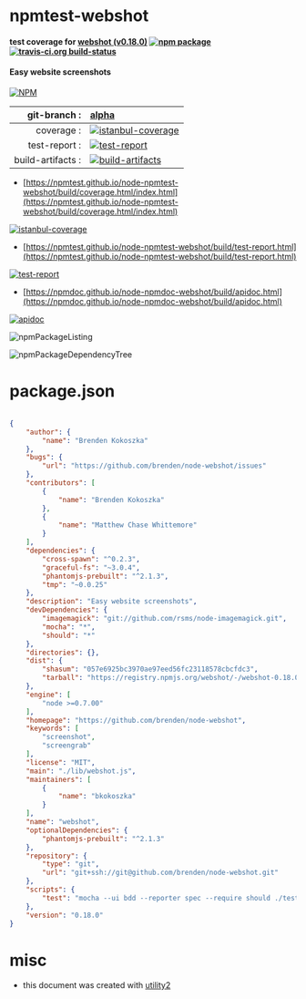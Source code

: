 # npmtest-webshot

#### test coverage for  [webshot (v0.18.0)](https://github.com/brenden/node-webshot)  [![npm package](https://img.shields.io/npm/v/npmtest-webshot.svg?style=flat-square)](https://www.npmjs.org/package/npmtest-webshot) [![travis-ci.org build-status](https://api.travis-ci.org/npmtest/node-npmtest-webshot.svg)](https://travis-ci.org/npmtest/node-npmtest-webshot)

#### Easy website screenshots

[![NPM](https://nodei.co/npm/webshot.png?downloads=true&downloadRank=true&stars=true)](https://www.npmjs.com/package/webshot)

| git-branch : | [alpha](https://github.com/npmtest/node-npmtest-webshot/tree/alpha)|
|--:|:--|
| coverage : | [![istanbul-coverage](https://npmtest.github.io/node-npmtest-webshot/build/coverage.badge.svg)](https://npmtest.github.io/node-npmtest-webshot/build/coverage.html/index.html)|
| test-report : | [![test-report](https://npmtest.github.io/node-npmtest-webshot/build/test-report.badge.svg)](https://npmtest.github.io/node-npmtest-webshot/build/test-report.html)|
| build-artifacts : | [![build-artifacts](https://npmtest.github.io/node-npmtest-webshot/glyphicons_144_folder_open.png)](https://github.com/npmtest/node-npmtest-webshot/tree/gh-pages/build)|

- [https://npmtest.github.io/node-npmtest-webshot/build/coverage.html/index.html](https://npmtest.github.io/node-npmtest-webshot/build/coverage.html/index.html)

[![istanbul-coverage](https://npmtest.github.io/node-npmtest-webshot/build/screenCapture.buildCi.browser.%252Ftmp%252Fbuild%252Fcoverage.lib.html.png)](https://npmtest.github.io/node-npmtest-webshot/build/coverage.html/index.html)

- [https://npmtest.github.io/node-npmtest-webshot/build/test-report.html](https://npmtest.github.io/node-npmtest-webshot/build/test-report.html)

[![test-report](https://npmtest.github.io/node-npmtest-webshot/build/screenCapture.buildCi.browser.%252Ftmp%252Fbuild%252Ftest-report.html.png)](https://npmtest.github.io/node-npmtest-webshot/build/test-report.html)

- [https://npmdoc.github.io/node-npmdoc-webshot/build/apidoc.html](https://npmdoc.github.io/node-npmdoc-webshot/build/apidoc.html)

[![apidoc](https://npmdoc.github.io/node-npmdoc-webshot/build/screenCapture.buildCi.browser.%252Ftmp%252Fbuild%252Fapidoc.html.png)](https://npmdoc.github.io/node-npmdoc-webshot/build/apidoc.html)

![npmPackageListing](https://npmtest.github.io/node-npmtest-webshot/build/screenCapture.npmPackageListing.svg)

![npmPackageDependencyTree](https://npmtest.github.io/node-npmtest-webshot/build/screenCapture.npmPackageDependencyTree.svg)



# package.json

```json

{
    "author": {
        "name": "Brenden Kokoszka"
    },
    "bugs": {
        "url": "https://github.com/brenden/node-webshot/issues"
    },
    "contributors": [
        {
            "name": "Brenden Kokoszka"
        },
        {
            "name": "Matthew Chase Whittemore"
        }
    ],
    "dependencies": {
        "cross-spawn": "^0.2.3",
        "graceful-fs": "~3.0.4",
        "phantomjs-prebuilt": "^2.1.3",
        "tmp": "~0.0.25"
    },
    "description": "Easy website screenshots",
    "devDependencies": {
        "imagemagick": "git://github.com/rsms/node-imagemagick.git",
        "mocha": "*",
        "should": "*"
    },
    "directories": {},
    "dist": {
        "shasum": "057e6925bc3970ae97eed56fc23118578cbcfdc3",
        "tarball": "https://registry.npmjs.org/webshot/-/webshot-0.18.0.tgz"
    },
    "engine": [
        "node >=0.7.00"
    ],
    "homepage": "https://github.com/brenden/node-webshot",
    "keywords": [
        "screenshot",
        "screengrab"
    ],
    "license": "MIT",
    "main": "./lib/webshot.js",
    "maintainers": [
        {
            "name": "bkokoszka"
        }
    ],
    "name": "webshot",
    "optionalDependencies": {
        "phantomjs-prebuilt": "^2.1.3"
    },
    "repository": {
        "type": "git",
        "url": "git+ssh://git@github.com/brenden/node-webshot.git"
    },
    "scripts": {
        "test": "mocha --ui bdd --reporter spec --require should ./test/core.js ./test/options/*"
    },
    "version": "0.18.0"
}
```



# misc
- this document was created with [utility2](https://github.com/kaizhu256/node-utility2)
